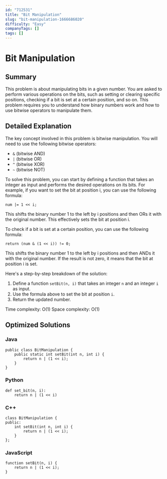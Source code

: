```yaml
---
id: "712531"
title: "Bit Manipulation"
slug: "bit-manipulation-1666686020"
difficulty: "Easy"
companyTags: []
tags: []
---
```


# Bit Manipulation

## Summary

This problem is about manipulating bits in a given number. You are asked to perform various operations on the bits, such as setting or clearing specific positions, checking if a bit is set at a certain position, and so on. This problem requires you to understand how binary numbers work and how to use bitwise operators to manipulate them.

## Detailed Explanation

The key concept involved in this problem is bitwise manipulation. You will need to use the following bitwise operators:

* `&` (bitwise AND)
* `|` (bitwise OR)
* `^` (bitwise XOR)
* `~` (bitwise NOT)

To solve this problem, you can start by defining a function that takes an integer as input and performs the desired operations on its bits. For example, if you want to set the bit at position i, you can use the following formula:

```
num |= 1 << i;
```

This shifts the binary number 1 to the left by i positions and then ORs it with the original number. This effectively sets the bit at position i.

To check if a bit is set at a certain position, you can use the following formula:

```
return (num & (1 << i)) != 0;
```

This shifts the binary number 1 to the left by i positions and then ANDs it with the original number. If the result is not zero, it means that the bit at position i is set.

Here's a step-by-step breakdown of the solution:

1. Define a function `setBit(n, i)` that takes an integer `n` and an integer `i` as input.
2. Use the formula above to set the bit at position `i`.
3. Return the updated number.

Time complexity: O(1)
Space complexity: O(1)

## Optimized Solutions

### Java
```
public class BitManipulation {
    public static int setBit(int n, int i) {
        return n | (1 << i);
    }
}
```

### Python
```
def set_bit(n, i):
    return n | (1 << i)
```

### C++
```
class BitManipulation {
public:
    int setBit(int n, int i) {
        return n | (1 << i);
    }
};
```

### JavaScript
```
function setBit(n, i) {
    return n | (1 << i);
}
```